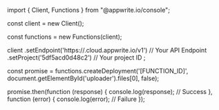 import { Client, Functions } from "@appwrite.io/console";

const client = new Client();

const functions = new Functions(client);

client
    .setEndpoint('https://<REGION>.cloud.appwrite.io/v1') // Your API Endpoint
    .setProject('5df5acd0d48c2') // Your project ID
;

const promise = functions.createDeployment('[FUNCTION_ID]', document.getElementById('uploader').files[0], false);

promise.then(function (response) {
    console.log(response); // Success
}, function (error) {
    console.log(error); // Failure
});